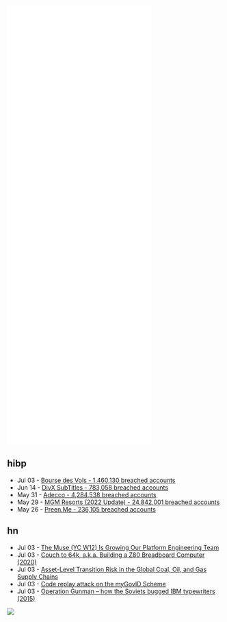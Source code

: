![Metrics](https://raw.githubusercontent.com/phixion/phixion/master/metrics.svg)

## hibp

<!--
for https://github.com/phixion/phixion/blob/main/.github/workflows/feeds.yml
-->
<!--START_SECTION:haveibeenpwnd-->
- Jul 03 - [Bourse des Vols - 1,460,130 breached accounts](https://haveibeenpwned.com/PwnedWebsites#BourseDesVols)
- Jun 14 - [DivX SubTitles - 783,058 breached accounts](https://haveibeenpwned.com/PwnedWebsites#DivXSubTitles)
- May 31 - [Adecco - 4,284,538 breached accounts](https://haveibeenpwned.com/PwnedWebsites#Adecco)
- May 29 - [MGM Resorts (2022 Update) - 24,842,001 breached accounts](https://haveibeenpwned.com/PwnedWebsites#MGM2022Update)
- May 26 - [Preen.Me - 236,105 breached accounts](https://haveibeenpwned.com/PwnedWebsites#PreenMe)
<!--END_SECTION:haveibeenpwnd-->

## hn

<!--
for https://github.com/phixion/phixion/blob/main/.github/workflows/feeds.yml
-->
<!--START_SECTION:hn-->
- Jul 03 - [The Muse (YC W12) Is Growing Our Platform Engineering Team](https://www.themuse.com/jobs/themuse/senior-platform-engineer-233c9c)
- Jul 03 - [Couch to 64k, a.k.a. Building a Z80 Breadboard Computer (2020)](http://bread80.com/2020/07/24/couch-to-64k-a-k-a-building-a-z80-breadboard-computer-part-1-pins/)
- Jul 03 - [Asset-Level Transition Risk in the Global Coal, Oil, and Gas Supply Chains](https://github.com/Lkruitwagen/global-fossil-fuel-supply-chain)
- Jul 03 - [Code replay attack on the myGovID Scheme](https://www.thinkingcybersecurity.com/DigitalID/)
- Jul 03 - [Operation Gunman – how the Soviets bugged IBM typewriters (2015)](https://www.cryptomuseum.com/covert/bugs/selectric/)
<!--END_SECTION:hn-->

<!--
for https://yhype.me
-->
![](https://hit.yhype.me/github/profile?user_id=13013670)
